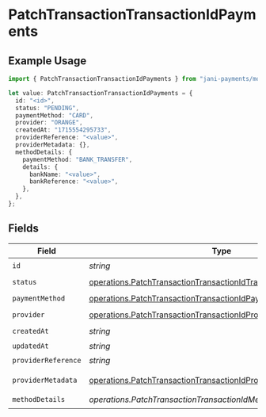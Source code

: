 # PatchTransactionTransactionIdPayments

## Example Usage

```typescript
import { PatchTransactionTransactionIdPayments } from "jani-payments/models/operations";

let value: PatchTransactionTransactionIdPayments = {
  id: "<id>",
  status: "PENDING",
  paymentMethod: "CARD",
  provider: "ORANGE",
  createdAt: "1715554295733",
  providerReference: "<value>",
  providerMetadata: {},
  methodDetails: {
    paymentMethod: "BANK_TRANSFER",
    details: {
      bankName: "<value>",
      bankReference: "<value>",
    },
  },
};
```

## Fields

| Field                                                                                                                                                    | Type                                                                                                                                                     | Required                                                                                                                                                 | Description                                                                                                                                              |
| -------------------------------------------------------------------------------------------------------------------------------------------------------- | -------------------------------------------------------------------------------------------------------------------------------------------------------- | -------------------------------------------------------------------------------------------------------------------------------------------------------- | -------------------------------------------------------------------------------------------------------------------------------------------------------- |
| `id`                                                                                                                                                     | *string*                                                                                                                                                 | :heavy_check_mark:                                                                                                                                       | N/A                                                                                                                                                      |
| `status`                                                                                                                                                 | [operations.PatchTransactionTransactionIdTransactionsResponseStatus](../../models/operations/patchtransactiontransactionidtransactionsresponsestatus.md) | :heavy_check_mark:                                                                                                                                       | N/A                                                                                                                                                      |
| `paymentMethod`                                                                                                                                          | [operations.PatchTransactionTransactionIdPaymentMethod](../../models/operations/patchtransactiontransactionidpaymentmethod.md)                           | :heavy_check_mark:                                                                                                                                       | N/A                                                                                                                                                      |
| `provider`                                                                                                                                               | [operations.PatchTransactionTransactionIdProvider](../../models/operations/patchtransactiontransactionidprovider.md)                                     | :heavy_check_mark:                                                                                                                                       | N/A                                                                                                                                                      |
| `createdAt`                                                                                                                                              | *string*                                                                                                                                                 | :heavy_check_mark:                                                                                                                                       | N/A                                                                                                                                                      |
| `updatedAt`                                                                                                                                              | *string*                                                                                                                                                 | :heavy_minus_sign:                                                                                                                                       | N/A                                                                                                                                                      |
| `providerReference`                                                                                                                                      | *string*                                                                                                                                                 | :heavy_check_mark:                                                                                                                                       | N/A                                                                                                                                                      |
| `providerMetadata`                                                                                                                                       | [operations.PatchTransactionTransactionIdProviderMetadata](../../models/operations/patchtransactiontransactionidprovidermetadata.md)                     | :heavy_check_mark:                                                                                                                                       | Any valid JSON value                                                                                                                                     |
| `methodDetails`                                                                                                                                          | *operations.PatchTransactionTransactionIdMethodDetails*                                                                                                  | :heavy_check_mark:                                                                                                                                       | N/A                                                                                                                                                      |